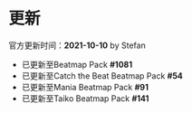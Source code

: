 # 更新

官方更新时间：**2021-10-10** by Stefan

- 已更新至Beatmap Pack **#1081**
- 已更新至Catch the Beat Beatmap Pack **#54**
- 已更新至Mania Beatmap Pack **#91**
- 已更新至Taiko Beatmap Pack **#141**
